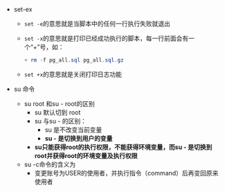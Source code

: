 - set-ex

  - `set -e`的意思就是当脚本中的任何一行执行失败就退出

  - `set -x`的意思就是打印已经成功执行的脚本，每一行前面会有一个“+”号，如：

    ```powershell
    + rm -f pg_all.sql pg_all.sql.gz
    ```

  - `set +x`的意思就是关闭打印日志功能

- su 命令

  - su root 和su - root的区别
    - su 默认切到 root
    - su 与su - 的区别：
      - su 是不改变当前变量
      - **su - 是切换到用户的变量**
    - **su只能获得root的执行权限，不能获得环境变量，而su - 是切换到root并获得root的环境变量及执行权限**
  - su -c命令的含义为
    - 变更账号为USER的使用者，并执行指令（command）后再变回原来使用者